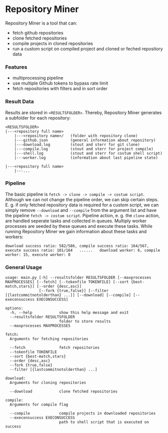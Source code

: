 # Repository Miner
Repository Miner is a tool that can: 
- fetch github repositories
- clone fetched repositories
- compile projects in cloned repositories
- run a custom script on compiled project and cloned or feched repository data

### Features
- multiprocessing pipeline
- use multiple Github tokens to bypass rate limit
- fetch repositories with filters and in sort order

### Result Data
Results are stored in `<RESULTSFOLDER>`. Thereby, Repository Miner generates a subfolder for each repository:
````
<RESULTSFOLDER>
|---<repository full name>
    |---<repository name>/   (folder with repository clone)
    |---github.json          (general information about repository)
    |---download.log         (stout and sterr for git clone)
    |---compile.log          (stout and sterr for project compile)
    |---shell.log            (stout and sterr for costum shell script)
    |---worker.log           (information about last pipeline state)
    
|---<repository full name>
    |---...
````

### Pipeline
The basic pipeline is `fetch -> clone -> compile -> costum script`.
Although we can not change the pipeline order, we can skip certain steps. E. g. if only fetched repository data is required for a custom script, we can simply remove `--download` and `--compile` from the argument list and have the pipeline `fetch -> costum script`.
Pipeline action, e. g. the `clone` action, are handled seperate tasks and collected in queues.
Multiply worker processes are seeded by these queues and execute these tasks.
While running Repository Miner we gain information about these tasks and workers:

````
download success ratio: 582/586, compile success ratio: 164/567, execute success ratio: 101/164   ......   download worker: 6, compile worker: 15, execute worker: 0
````


### General Usage
````
usage: main.py [-h] --resultsfolder RESULTSFOLDER [--maxprocesses MAXPROCESSES] [--fetch] [--tokenfile TOKENFILE] [--sort {best-match,stars}] [--order {desc,asc}]
               [--fork {true,false}] [--filter [{lastcommitnotolderthan} ...]] [--download] [--compile] [--execonsuccess EXECONSUCCESS]

options:
  -h, --help            show this help message and exit
  --resultsfolder RESULTSFOLDER
                        folder to store results
  --maxprocesses MAXPROCESSES

fetch:
  Arguments for fetching repositories

  --fetch               fetch repositories
  --tokenfile TOKENFILE
  --sort {best-match,stars}
  --order {desc,asc}
  --fork {true,false}
  --filter [{lastcommitnotolderthan} ...]

download:
  Arguments for cloning repositories

  --download            clone fetched repositories

compile:
  Arguments for compile flag

  --compile             compile projects in downloaded repositories
  --execonsuccess EXECONSUCCESS
                        path to shell script that is executed on success
````



